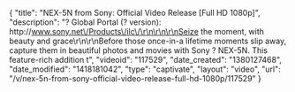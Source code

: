 {
    "title": "NEX-5N from Sony: Official Video Release [Full HD 1080p]",
    "description": "? Global Portal (? version):  http:\/\/www.sony.net\/Products\/ilc\/\r\n\r\n\r\nSeize the moment, with beauty and grace\r\n\r\nBefore those once-in-a lifetime moments slip away, capture them in beautiful photos and movies with Sony ? NEX-5N. This feature-rich addition t",
    "videoid": "117529",
    "date_created": "1380127468",
    "date_modified": "1418181042",
    "type": "captivate",
    "layout": "video",
    "url": "\/v\/nex-5n-from-sony-official-video-release-full-hd-1080p\/117529"
}